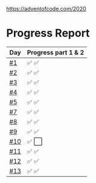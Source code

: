 https://adventofcode.com/2020

# Progress Report

| Day           | Progress part 1 & 2 |
| ------------- | ------------------- |
| [#1](day_01)  | ✅ ✅               |
| [#2](day_02)  | ✅ ✅               |
| [#3](day_03)  | ✅ ✅               |
| [#4](day_04)  | ✅ ✅               |
| [#5](day_05)  | ✅ ✅               |
| [#7](day_07)  | ✅ ✅               |
| [#8](day_08)  | ✅ ✅               |
| [#9](day_09)  | ✅ ✅               |
| [#10](day_10) | ✅ ⬜️              |
| [#11](day_11) | ✅️ ✅️             |
| [#12](day_12) | ✅️ ✅️             |
| [#13](day_13) | ✅️ ✅️             |
